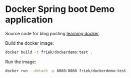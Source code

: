 # Docker Spring boot Demo application
Source code for blog posting [learning docker](https://www.localhost.nl/2018/04/10/learning-docker/).

Build the docker image:
```bash
docker build -t friek/dockerdemo:test .
```

Run the image:
```bash
docker run --detach -p 8080:8080 friek/dockerdemo:test
```
